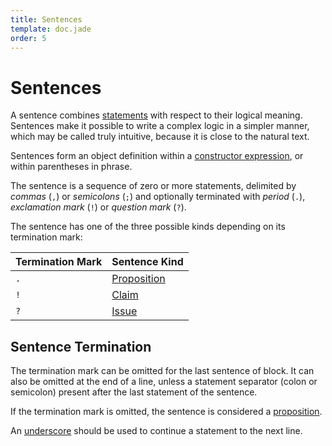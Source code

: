 ```yaml
---
title: Sentences
template: doc.jade
order: 5
---
```


Sentences
=========
<!--
Copyright (C) 2010-2013 Ruslan Lopatin.
Permission is granted to copy, distribute and/or modify this document
under the terms of the GNU Free Documentation License, Version 1.3
or any later version published by the Free Software Foundation;
with no Invariant Sections, no Front-Cover Texts, and no Back-Cover Texts.
A copy of the license is included in the section entitled "GNU
Free Documentation License".
-->

A sentence combines [statements](statements.html) with respect to their logical
meaning. Sentences make it possible to write a complex logic in a simpler
manner, which may be called truly intuitive, because it is close to the natural
text.

Sentences form an object definition within a
[constructor expression](../objects/creation.html#constructor_expression), or
within parentheses in phrase.

The sentence is a sequence of zero or more statements, delimited by
_commas_ (`,`) or _semicolons_ (`;`) and optionally terminated with
_period_ (`.`), _exclamation mark_ (`!`) or _question mark_ (`?`).

The sentence has one of the three possible kinds depending on its termination
mark:

| Termination Mark | Sentence Kind
|------------------|---------------
|  `.`  | [Proposition](proposition.html)
|  `!`  | [Claim](claim.html)
|  `?`  | [Issue](issue.html)


Sentence Termination
--------------------

The termination mark can be omitted for the last sentence of block. It can also
be omitted at the end of a line, unless a statement separator (colon or
semicolon) present after the last statement of the sentence.

If the termination mark is omitted, the sentence is considered a
[proposition](proposition.html).

An [underscore](/docs/syntax/underscore.html) should be used to continue a
statement to the next line.
